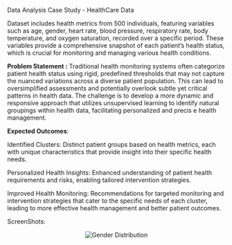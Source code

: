Data Analysis Case Study - HealthCare Data

Dataset includes health metrics from 500 individuals, featuring variables such as 
age, gender, heart rate, blood pressure, respiratory rate, body temperature,
and oxygen saturation, recorded over a specific period. These variables provide
a comprehensive snapshot of each patient’s health status, which is crucial for
monitoring and managing various health conditions.

**Problem Statement :**
    Traditional health monitoring systems often categorize patient health status
    using rigid, predefined thresholds that may not capture the nuanced variations 
    across a diverse patient population. This can lead to oversimplified assessments and
    potentially overlook subtle yet critical patterns in health data. The challenge is to
    develop a more dynamic and responsive approach that utilizes unsupervised learning to
    identify natural groupings within health data, facilitating personalized and precis
    e health management.


**Expected Outcomes**:

Identified Clusters: Distinct patient groups based on health metrics, each with unique
characteristics that provide insight into their specific health needs.

Personalized Health Insights: Enhanced understanding of patient health requirements
and risks, enabling tailored intervention strategies.

Improved Health Monitoring: Recommendations for targeted monitoring and intervention 
strategies that cater to the specific needs of each cluster, leading to more effective health 
management and better patient outcomes.

ScreenShots:

<div style="text-align:center;">
    <img src="/Users/anshujoshi/PycharmProjects/DS_projects/Health Care" alt="Gender Distribution">
</div>
